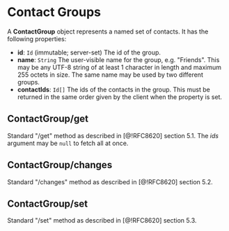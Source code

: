 # Contact Groups

A **ContactGroup** object represents a named set of contacts. It has the following properties:

- **id**: `Id` (immutable; server-set)
  The id of the group.
- **name**: `String`
  The user-visible name for the group, e.g. "Friends". This may be any UTF-8 string of at least 1 character in length and maximum 255 octets in size. The same name may be used by two different groups.
- **contactIds**: `Id[]`
  The ids of the contacts in the group. This must be returned in the same order given by the client when the property is set.

## ContactGroup/get

Standard "/get" method as described in [@!RFC8620] section 5.1. The *ids* argument may be `null` to fetch all at once.

## ContactGroup/changes

Standard "/changes" method as described in [@!RFC8620] section 5.2.

## ContactGroup/set

Standard "/set" method as described in [@!RFC8620] section 5.3.
